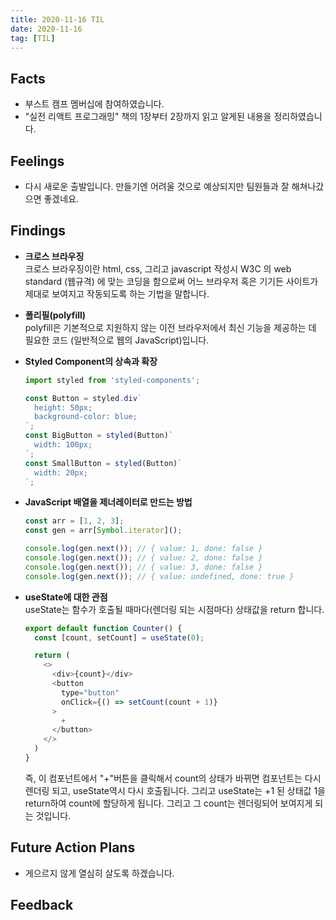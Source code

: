 ```yaml
---
title: 2020-11-16 TIL
date: 2020-11-16
tag: [TIL]
---
```


## Facts

- 부스트 캠프 멤버십에 참여하였습니다.
- "실전 리액트 프로그래밍" 책의 1장부터 2장까지 읽고 알게된 내용을 정리하였습니다.

## Feelings

- 다시 새로운 출발입니다. 만들기엔 어려울 것으로 예상되지만 팀원들과 잘 해쳐나갔으면 좋겠네요.

## Findings

- **크로스 브라우징**  
  크로스 브라우징이란 html, css, 그리고 javascript 작성시 W3C 의 web standard (웹규격) 에 맞는 코딩을 함으로써 어느 브라우저
  혹은 기기든 사이트가 제대로 보여지고 작동되도록 하는 기법을 말합니다.

- **폴리필(polyfill)**  
  polyfill은 기본적으로 지원하지 않는 이전 브라우저에서 최신 기능을 제공하는 데 필요한 코드 (일반적으로 웹의 JavaScript)입니다.

- **Styled Component의 상속과 확장**  

    ```js
    import styled from 'styled-components';

    const Button = styled.div`
      height: 50px;
      background-color: blue;
    `;
    const BigButton = styled(Button)`
      width: 100px;
    `;
    const SmallButton = styled(Button)`
      width: 20px;
    `;
    ```

- **JavaScript 배열을 제너레이터로 만드는 방법**  

    ```js
    const arr = [1, 2, 3];
    const gen = arr[Symbol.iterator]();

    console.log(gen.next()); // { value: 1, done: false }
    console.log(gen.next()); // { value: 2, done: false }
    console.log(gen.next()); // { value: 3, done: false }
    console.log(gen.next()); // { value: undefined, done: true }
    ```

- **useState에 대한 관점**  
  useState는 함수가 호출될 때마다(렌더링 되는 시점마다) 상태값을 return 합니다.

    ```js
    export default function Counter() {
      const [count, setCount] = useState(0);

      return (
        <>
          <div>{count}</div>
          <button
            type="button"
            onClick={() => setCount(count + 1)}
          >
            +
          </button>
        </>
      )
    }
    ```

    즉, 이 컴포넌트에서 "+"버튼을 클릭해서 count의 상태가 바뀌면 컴포넌트는 다시 렌더링 되고, useState역시 다시 호출됩니다. 그리고 useState는 +1 된 상태값 1을 return하여 count에 할당하게 됩니다. 그리고 그 count는 렌더링되어 보여지게 되는 것입니다.

## Future Action Plans

- 게으르지 않게 열심히 살도록 하겠습니다.

## Feedback
